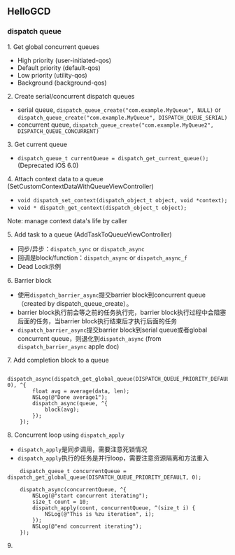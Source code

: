 ## HelloGCD

### dispatch queue

1\. Get global concurrent queues

* High priority (user-initiated-qos)
* Default priority (default-qos)
* Low priority (utility-qos)
* Background (background-qos)

2\. Create serial/concurrent dispatch queues

* serial queue, `dispatch_queue_create("com.example.MyQueue", NULL)` or  `dispatch_queue_create("com.example.MyQueue", DISPATCH_QUEUE_SERIAL)` 
* concurrent queue, `dispatch_queue_create("com.example.MyQueue2", DISPATCH_QUEUE_CONCURRENT)`


3\. Get current queue

* `dispatch_queue_t currentQueue = dispatch_get_current_queue();` (Deprecated iOS 6.0)

4\. Attach context data to a queue (SetCustomContextDataWithQueueViewController)

* `void dispatch_set_context(dispatch_object_t object, void *context);`
* `void * dispatch_get_context(dispatch_object_t object);`

Note: manage context data's life by caller

5\. Add task to a queue (AddTaskToQueueViewController)

* 同步/异步：`dispatch_sync` or `dispatch_async`
* 回调是block/function：`dispatch_async` or `dispatch_async_f`
* Dead Lock示例

6\. Barrier block

* 使用`dispatch_barrier_async`提交barrier block到concurrent queue（created by dispatch_queue_create）。
* barrier block执行前会等之前的任务执行完，barrier block执行过程中会阻塞后面的任务，当barrier block执行结束后才执行后面的任务
* `dispatch_barrier_async`提交barrier block到serial queue或者global concurrent queue，则退化到`dispatch_async` (from `dispatch_barrier_async` apple doc)

7\. Add completion block to a queue

```
    dispatch_async(dispatch_get_global_queue(DISPATCH_QUEUE_PRIORITY_DEFAULT, 0), ^{
        float avg = average(data, len);
        NSLog(@"Done average1");
        dispatch_async(queue, ^{
            block(avg);
        });
    });
```

8\. Concurrent loop using `dispatch_apply`

* `dispatch_apply`是同步调用，需要注意死锁情况
* `dispatch_apply`执行的任务是并行loop，需要注意资源隔离和方法重入

```
    dispatch_queue_t concurrentQueue = dispatch_get_global_queue(DISPATCH_QUEUE_PRIORITY_DEFAULT, 0);
    
    dispatch_async(concurrentQueue, ^{
        NSLog(@"start concurrent iterating");
        size_t count = 10;
        dispatch_apply(count, concurrentQueue, ^(size_t i) {
            NSLog(@"This is %zu iteration", i);
        });
        NSLog(@"end concurrent iterating");
    });
```

9\. 

